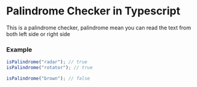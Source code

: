 # Palindrome Checker in Typescript

This is a palindrome checker, palindrome mean you can read the 
text from both left side or right side

### Example 

```typescript
isPalindrome("radar"); // true
isPalindrome("rotator"); // true

isPalindrome("brown"); // false
```
